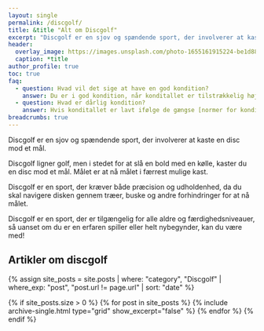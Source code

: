 ```yaml
---
layout: single
permalink: /discgolf/
title: &title "Alt om Discgolf"
excerpt: "Discgolf er en sjov og spændende sport, der involverer at kaste en disc mod et mål. Her dykker vi ned i alle detaljerne."
header:
  overlay_image: https://images.unsplash.com/photo-1655161915224-be1d887802aa?ixlib=rb-4.0.3&ixid=MnwxMjA3fDB8MHxwaG90by1wYWdlfHx8fGVufDB8fHx8&auto=format&fit=crop&h=630&w=1200&q=10
  caption: *title
author_profile: true
toc: true
faq:
  - question: Hvad vil det sige at have en god kondition?
    answer: Du er i god kondition, når konditallet er tilstrækkelig højt. Din kondition varierer med alderen og for mænd og kvinder. Du kan kigge i vores [tabeller over kondital](/kondital/), hvis du gerne vil have vurderet dit.
  - question: Hvad er dårlig kondition?
    answer: Hvis konditallet er lavt ifølge de gængse [normer for kondital](/kondital/), så siger man, at du er i dårlig kondition. Konditionen afhænger især af alderen.
breadcrumbs: true
---
```


Discgolf er en sjov og spændende sport, der involverer at kaste en disc mod et mål.

Discgolf ligner golf, men i stedet for at slå en bold med en kølle, kaster du en disc mod et mål. Målet er at nå målet i færrest mulige kast.

Discgolf er en sport, der kræver både præcision og udholdenhed, da du skal navigere disken gennem træer, buske og andre forhindringer for at nå målet.

Discgolf er en sport, der er tilgængelig for alle aldre og færdighedsniveauer, så uanset om du er en erfaren spiller eller helt nybegynder, kan du være med!

## Artikler om discgolf

{% assign site_posts = site.posts | where: "category", "Discgolf" | where_exp: "post", "post.url != page.url" | sort: "date" %}

<div class="feature__wrapper">

{% if site_posts.size > 0 %}
  {% for post in site_posts %}
    {% include archive-single.html type="grid" show_excerpt="false" %}
  {% endfor %}
{% endif %}

</div>

